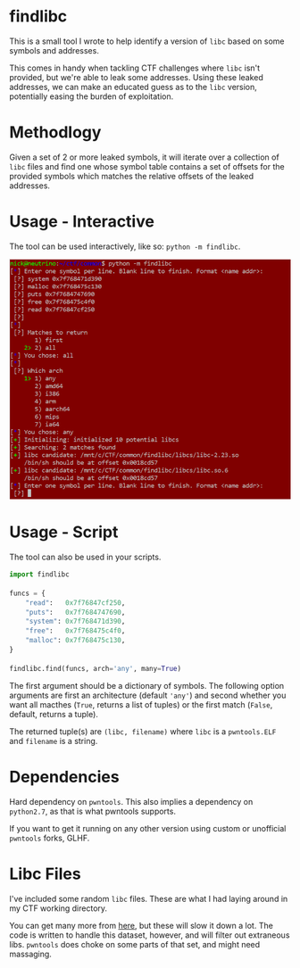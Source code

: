 # findlibc

This is a small tool I wrote to help identify a version of `libc` based on some symbols and addresses.

This comes in handy when tackling CTF challenges where `libc` isn't provided, but we're able to leak some addresses. Using these leaked addresses, we can make an educated guess as to the `libc` version, potentially easing the burden of exploitation.

# Methodlogy

Given a set of 2 or more leaked symbols, it will iterate over a collection of `libc` files and find one whose symbol table contains a set of offsets for the provided symbols which matches the relative offsets of the leaked addresses.

# Usage - Interactive

The tool can be used interactively, like so: `python -m findlibc`.

![](interactive.PNG "Interactive Usage")

# Usage - Script

The tool can also be used in your scripts.

```python
import findlibc

funcs = {
	"read":   0x7f76847cf250,
    "puts":   0x7f7684747690,
    "system": 0x7f768471d390,
    "free":   0x7f768475c4f0,
    "malloc": 0x7f768475c130,
}

findlibc.find(funcs, arch='any', many=True)
```

The first argument should be a dictionary of symbols. The following option arguments are first an architecture (default `'any'`) and second whether you want all macthes (`True`, returns a list of tuples) or the first match (`False`, default, returns a tuple).

The returned tuple(s) are `(libc, filename)` where `libc` is a `pwntools.ELF` and `filename` is a string.

# Dependencies

Hard dependency on `pwntools`. This also implies a dependency on `python2.7`, as that is what pwntools supports.

If you want to get it running on any other version using custom or unofficial `pwntools` forks, GLHF.

# Libc Files

I've included some random `libc` files. These are what I had laying around in my CTF working directory.

You can get many more from [here](https://github.com/libcdb/ubuntu), but these will slow it down a lot. The code is written to handle this dataset, however, and will filter out extraneous libs. `pwntools` does choke on some parts of that set, and might need massaging.